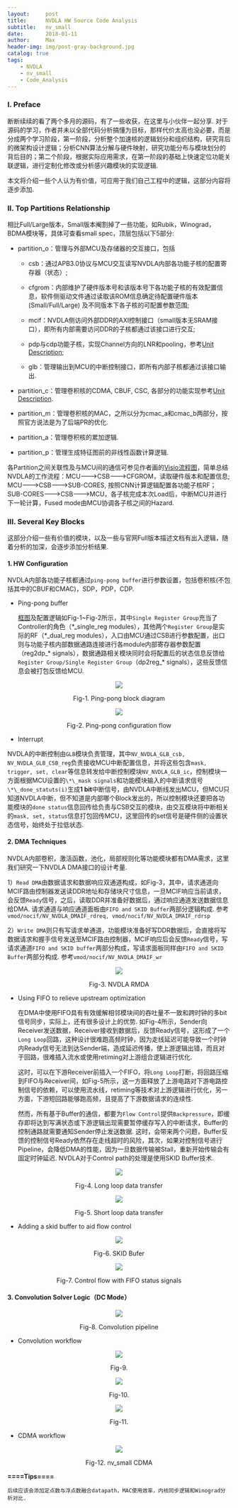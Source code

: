 ```yaml
---
layout:     post
title:      NVDLA HW Source Code Analysis
subtitle:   nv_small
date:       2018-01-11
author:     Max
header-img: img/post-gray-background.jpg
catalog: true
tags:
    - NVDLA
    - nv_small
    - Code_Analysis
---
```


### I. Preface

断断续续的看了两个多月的源码，有了一些收获，在这里与小伙伴一起分享. 对于源码的学习，作者并未以全部代码分析搞懂为目标，那样代价太高也没必要，而是分成两个学习阶段，第一阶段，分析整个加速核的逻辑划分和组织结构，研究背后的微架构设计逻辑；分析CNN算法分解与硬件映射，研究功能分布与模块划分的背后目的；第二个阶段，根据实际应用需求，在第一阶段的基础上快速定位功能关联逻辑，进行定制化修改或分析感兴趣模块的实现逻辑.

本文将介绍一些个人认为有价值，可应用于我们自己工程中的逻辑，这部分内容将逐步添加.

### II. Top Partitions Relationship 

相比Full/Large版本，Small版本阉割掉了一些功能，如Rubik，Winograd，BDMA模块等，具体可查看small spec，顶层包括以下5部分:

* partition_o：管理与外部MCU及存储器的交互接口，包括

  - csb：通过APB3.0协议与MCU交互读写NVDLA内部各功能子核的配置寄存器（状态）;
  
  - cfgrom：内部维护了硬件版本号和该版本号下各功能子核的有效配置信息，软件侧驱动文件通过读取该ROM信息确定待配置硬件版本 (Small/Full/Large) 及不同版本下各子核的可配置参数范围;
  
  - mcif：NVDLA侧访问外部DDR的AXI控制接口（small版本无SRAM接口），即所有内部需要访问DDR的子核都通过该接口进行交互;
  
  - pdp与cdp功能子核，实现Channel方向的LNR和pooling，参考[Unit Description](http://nvdla.org/hw/v1/ias/unit_description.html#planar-data-processor);
  
  - glb：管理输出到MCU的中断控制接口，即所有内部子核都通过该接口输出.
  
* partition_c：管理卷积核的CDMA, CBUF, CSC, 各部分的功能实现参考[Unit Description](http://nvdla.org/hw/v1/ias/unit_description.html#convolution-dma).

* partition_m：管理卷积核的MAC，之所以分为cmac_a和cmac_b两部分，按照官方说法是为了后端PR的优化.

* partition_a：管理卷积核的累加逻辑.

* partition_p：管理生成特征图前的非线性函数计算逻辑.

各Partition之间关联性及与MCU间的通信可参见作者画的[Visio流程图](https://github.com/VVViy/VVViy.github.io/tree/master/flowchart)，简单总结NVDLA的工作流程：MCU--->CSB--->CFGROM，读取硬件版本和配置信息; MCU--->CSB--->SUB-CORES, 按照CNN计算逻辑配置各功能子核RF；SUB-CORES--->CSB--->MCU，各子核完成本次Load后，中断MCU并进行下一轮计算，Fused mode由MCU协调各子核之间的Hazard.

### III. Several Key Blocks
这部分介绍一些有价值的模块，以及一些与官网Full版本描述文档有出入逻辑，随着分析的加深，会逐步添加分析结果.

#### 1. HW Configuration
NVDLA内部各功能子核都通过`ping-pong buffer`进行参数设置，包括卷积核(不包括其中的CBUF和CMAC)，SDP，PDP，CDP.

* Ping-pong buffer

  [框图](http://nvdla.org/hw/v1/hwarch.html#ping-pong-synchronization-mechanism)及配置逻辑如Fig-1~Fig-2所示，其中`Single Register Group`充当了Controller的角色（\*\_single_reg modules），其他两个`Register Group`是实际的RF（\*\_dual_reg modules），入口由MCU通过CSB进行参数配置，出口则与功能子核内部数据通路连接进行各module内部寄存器参数配置（reg2dp\_\* signals），数据通路相关模块同时会将配置后的状态信息反馈给`Register Group/Single Register Group`（dp2reg\_\* signals），这些反馈信息会被打包反馈给MCU.
  
<div align="center">
    
<img src="https://github.com/VVViy/VVViy.github.io/blob/master/img/blog%236-%2312.jpg?raw=true">

Fig-1. Ping-pong block diagram
    
<img src="https://github.com/VVViy/VVViy.github.io/blob/master/img/blog%236-%231.jpg?raw=true" />

Fig-2. Ping-pong configuration flow
    
</div>    

* Interrupt

NVDLA的中断控制由`GLB`模块负责管理，其中`NV_NVDLA_GLB_csb, NV_NVDLA_GLB_CSB_reg`负责接收MCU中断配置信息，并将这些包含`mask, trigger, set, clear`等信息转发给中断控制模块`NV_NVDLA_GLB_ic`，控制模块一方面根据MCU设置的`\*\_mask signals`和功能模块输入的中断请求信号`\*\_done_statuts(i)`生成**1 bit**中断信号，由NVDLA中断线发出MCU，但MCU只知道NVDLA中断，但不知道是内部哪个Block发出的，所以控制模块还要把各功能模块的`done status`信息回传给负责与CSB交互的模块，由交互模块将中断相关的`mask, set, status`信息打包回传MCU，这里回传的set信号是硬件侧的设置状态信号，始终处于拉低状态.

#### 2. DMA Techniques
NVDLA内部卷积，激活函数，池化，局部规则化等功能模块都有DMA需求，这里我们研究一下NVDLA DMA接口的设计考量. 

1）`Read DMA`由数据请求和数据响应双通道构成，如Fig-3，其中，请求通道向MCIF路由控制器发送读DDR地址和存储块尺寸信息，一旦MCIF响应当前请求，会反馈`Ready`信号，之后，读取DDR并准备好数据后，通过响应通道发送数据信息给DMA. 请求通道与响应通道面板由`FIFO and SKID Buffer`两部分逻辑构成. 参考`vmod/nocif/NV_NVDLA_DMAIF_rdreq, vmod/nocif/NV_NVDLA_DMAIF_rdrsp`

2）`Write DMA`则只有写请求单通道，功能模块准备好写DDR数据后，会直接将写数据请求和握手信号发送至MCIF路由控制器，MCIF响应后会反馈`Ready`信号，写请求通道`FIFO and SKID buffer`两部分构成，写请求面板同样由`FIFO and SKID Buffer`两部分构成. 参考`vmod/nocif/NV_NVDLA_DMAIF_wr`

<div align="center">
    
<img src="https://github.com/VVViy/VVViy.github.io/blob/master/img/blog%236-%234.jpg?raw=true" />

Fig-3. NVDLA RMDA

</div>

* Using FIFO to relieve upstream optimization

  在DMA中使用FIFO具有有效缓解相邻模块间的吞吐量不一致和跨时钟的多bit信号同步，实际上，还有很多设计上的优势. 如Fig-4所示，Sender向Receiver发送数据，Receiver接收到数据后，反馈Ready信号，这形成了一个`Long Loop`回路，这种设计很难跑高频时钟，因为走线延迟可能导致一个时钟内Ready信号无法到达Sender端，造成延迟传播，使上游逻辑出错，而且对于回路，很难插入流水或使用retiming对上游组合逻辑进行优化.   
  
  这时，可以在下游Receiver前插入一个FIFO，将`Long Loop`打断，将回路压缩到FIFO与Receiver间，如Fig-5所示，这一方面释放了上游电路对下游电路控制信号的依赖，可以使用流水线，retiming等技术对上游逻辑进行优化，另一方面，下游短回路能够跑高频，且提高了下游数据请求的连续性. 
  
  然而，所有基于Buffer的通信，都要为`Flow Control`提供`Backpressure`，即缓存即将达到写满状态或下游逻辑出现需要暂停缓存写入的中断请求，Buffer的控制通路就需要通知Sender停止发送数据. 这时，会带来两个问题，Buffer反馈的控制信号Ready依然存在走线超时的风险，其次，如果对控制信号进行Pipeline，会降低DMA的性能，因为一旦数据传输被Stall，重新开始传输会有固定时钟延迟. NVDLA对于Control path的处理是使用SKID Buffer技术.
  
<div align="center">
    
<img src="https://github.com/VVViy/VVViy.github.io/blob/master/img/blog%236-%232.jpg?raw=true" />

Fig-4. Long loop data transfer


<img src="https://github.com/VVViy/VVViy.github.io/blob/master/img/blog%236-%233.jpg?raw=true" />

Fig-5. Short loop data transfer

</div>
 
* Adding a skid buffer to aid flow control  
  
  
<div align="center">
    
<img src="https://github.com/VVViy/VVViy.github.io/blob/master/img/blog%236-%235.jpg?raw=true" />

Fig-6. SKID Bufer


<img src="https://github.com/VVViy/VVViy.github.io/blob/master/img/blog%236-%236.jpg?raw=true" />

Fig-7. Control flow with FIFO status signals

</div>

#### 3. Convolution Solver Logic（DC Mode）


<div align="center">
    
<img src="https://github.com/VVViy/VVViy.github.io/blob/master/img/blog%236-%237.jpg?raw=true" />

Fig-8. Convolution pipeline

</div>

* Convolution workflow


<div align="center">
    
<img src="https://github.com/VVViy/VVViy.github.io/blob/master/img/blog%236-%239.jpg?raw=true" />

Fig-9. 

<img src="https://github.com/VVViy/VVViy.github.io/blob/master/img/blog%236-%2310.jpg?raw=true" />

Fig-10.

<img src="https://github.com/VVViy/VVViy.github.io/blob/master/img/blog%236-%2311.jpg?raw=true" />

Fig-11.

</div>

* CDMA workflow

<div align="center">
    
<img src="https://github.com/VVViy/VVViy.github.io/blob/master/img/blog%236-%238.jpg?raw=true" />

Fig-12. nv_small CDMA

</div>

**====Tips====**

    后续应该会添加定点数与浮点数融合datapath，MAC使用效率，内核同步逻辑和Winograd分析对比.
